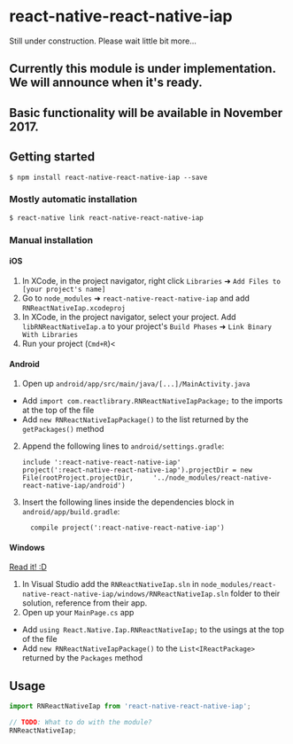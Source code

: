 
# react-native-react-native-iap
Still under construction. Please wait little bit more...

## Currently this module is under implementation. We will announce when it's ready.
## Basic functionality will be available in November 2017.


## Getting started

`$ npm install react-native-react-native-iap --save`

### Mostly automatic installation

`$ react-native link react-native-react-native-iap`

### Manual installation


#### iOS

1. In XCode, in the project navigator, right click `Libraries` ➜ `Add Files to [your project's name]`
2. Go to `node_modules` ➜ `react-native-react-native-iap` and add `RNReactNativeIap.xcodeproj`
3. In XCode, in the project navigator, select your project. Add `libRNReactNativeIap.a` to your project's `Build Phases` ➜ `Link Binary With Libraries`
4. Run your project (`Cmd+R`)<

#### Android

1. Open up `android/app/src/main/java/[...]/MainActivity.java`
  - Add `import com.reactlibrary.RNReactNativeIapPackage;` to the imports at the top of the file
  - Add `new RNReactNativeIapPackage()` to the list returned by the `getPackages()` method
2. Append the following lines to `android/settings.gradle`:
  	```
  	include ':react-native-react-native-iap'
  	project(':react-native-react-native-iap').projectDir = new File(rootProject.projectDir, 	'../node_modules/react-native-react-native-iap/android')
  	```
3. Insert the following lines inside the dependencies block in `android/app/build.gradle`:
  	```
      compile project(':react-native-react-native-iap')
  	```

#### Windows
[Read it! :D](https://github.com/ReactWindows/react-native)

1. In Visual Studio add the `RNReactNativeIap.sln` in `node_modules/react-native-react-native-iap/windows/RNReactNativeIap.sln` folder to their solution, reference from their app.
2. Open up your `MainPage.cs` app
  - Add `using React.Native.Iap.RNReactNativeIap;` to the usings at the top of the file
  - Add `new RNReactNativeIapPackage()` to the `List<IReactPackage>` returned by the `Packages` method


## Usage
```javascript
import RNReactNativeIap from 'react-native-react-native-iap';

// TODO: What to do with the module?
RNReactNativeIap;
```
